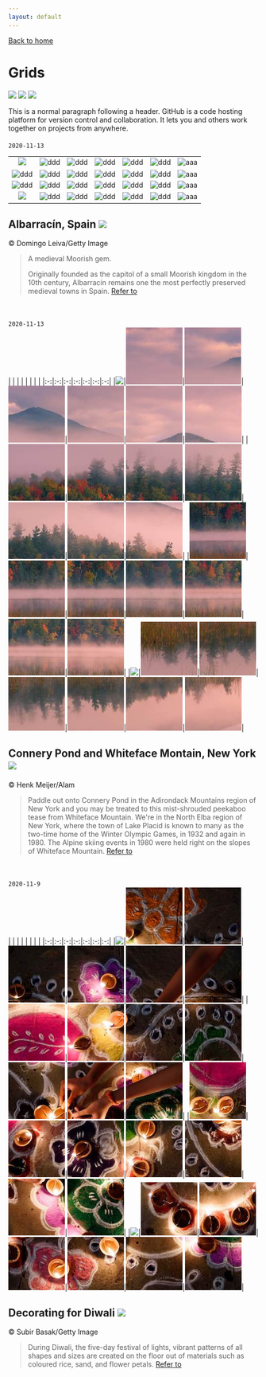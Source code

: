 ```yaml
---
layout: default
---
```


[Back to home](./)

# Grids

![](https://img.shields.io/badge/steps-25838-green) ![](https://img.shields.io/badge/pushups-300-green) ![](https://img.shields.io/badge/fasting-26-green)

This is a normal paragraph following a header. GitHub is a code hosting platform for version control and collaboration. It lets you and others work together on projects from anywhere.
\
\
`2020-11-13`

| | | | | | | |
|:-:|:-:|:-:|:-:|:-:|:-:|:-:|
|![](assets/img/grids/placeholders/ph_eeeeee_114.jpg)|![ddd](assets/img/grids/Albarracín_201104/27.jpg)|![ddd](assets/img/grids/Albarracín_201104/26.jpg)|![ddd](assets/img/grids/Albarracín_201104/25.jpg)|![ddd](assets/img/grids/Albarracín_201104/24.jpg)|![ddd](assets/img/grids/Albarracín_201104/23.jpg)|![aaa](assets/img/grids/Albarracín_201104/22.jpg)|
|![ddd](assets/img/grids/Albarracín_201104/21.jpg)|![ddd](assets/img/grids/Albarracín_201104/20.jpg)|![ddd](assets/img/grids/Albarracín_201104/19.jpg)|![ddd](assets/img/grids/Albarracín_201104/18.jpg)|![ddd](assets/img/grids/Albarracín_201104/17.jpg)|![ddd](assets/img/grids/Albarracín_201104/16.jpg)|![aaa](assets/img/grids/Albarracín_201104/15.jpg)|
|![ddd](assets/img/grids/Albarracín_201104/14.jpg)|![ddd](assets/img/grids/Albarracín_201104/13.jpg)|![ddd](assets/img/grids/Albarracín_201104/12.jpg)|![ddd](assets/img/grids/Albarracín_201104/11.jpg)|![ddd](assets/img/grids/Albarracín_201104/10.jpg)|![ddd](assets/img/grids/Albarracín_201104/9.jpg)|![aaa](assets/img/grids/Albarracín_201104/8.jpg)|
|![](assets/img/grids/placeholders/ph_eeeeee_114.jpg)|![ddd](assets/img/grids/Albarracín_201104/6.jpg)|![ddd](assets/img/grids/Albarracín_201104/5.jpg)|![ddd](assets/img/grids/Albarracín_201104/4.jpg)|![ddd](assets/img/grids/Albarracín_201104/3.jpg)|![ddd](assets/img/grids/Albarracín_201104/2.jpg)|![aaa](assets/img/grids/Albarracín_201104/1.jpg)|


## Albarracín, Spain ![](https://img.shields.io/badge/steps-gray)
© Domingo Leiva/Getty Image
>A medieval Moorish gem.
>
>Originally founded as the capitol of a small Moorish kingdom in the 10th century, Albarracín remains one the most perfectly preserved medieval towns in Spain.
>[Refer to](https://peapix.com/bing/32944)

\
\
`2020-11-13` <br/>
| | | | | | | |
|:-:|:-:|:-:|:-:|:-:|:-:|:-:|
|![](assets/img/grids/placeholders/ph_eeeeee_114.jpg)|![ddd](assets/img/grids/ConneryPond_201114/27.jpg)|![ddd](assets/img/grids/ConneryPond_201114/26.jpg)|![ddd](assets/img/grids/ConneryPond_201114/25.jpg)|![ddd](assets/img/grids/ConneryPond_201114/24.jpg)|![ddd](assets/img/grids/ConneryPond_201114/23.jpg)|![aaa](assets/img/grids/ConneryPond_201114/22.jpg)|
|![ddd](assets/img/grids/ConneryPond_201114/21.jpg)|![ddd](assets/img/grids/ConneryPond_201114/20.jpg)|![ddd](assets/img/grids/ConneryPond_201114/19.jpg)|![ddd](assets/img/grids/ConneryPond_201114/18.jpg)|![ddd](assets/img/grids/ConneryPond_201114/17.jpg)|![ddd](assets/img/grids/ConneryPond_201114/16.jpg)|![aaa](assets/img/grids/ConneryPond_201114/15.jpg)|
|![ddd](assets/img/grids/ConneryPond_201114/14.jpg)|![ddd](assets/img/grids/ConneryPond_201114/13.jpg)|![ddd](assets/img/grids/ConneryPond_201114/12.jpg)|![ddd](assets/img/grids/ConneryPond_201114/11.jpg)|![ddd](assets/img/grids/ConneryPond_201114/10.jpg)|![ddd](assets/img/grids/ConneryPond_201114/9.jpg)|![aaa](assets/img/grids/ConneryPond_201114/8.jpg)|
|![](assets/img/grids/placeholders/ph_eeeeee_114.jpg)|![ddd](assets/img/grids/ConneryPond_201114/6.jpg)|![ddd](assets/img/grids/ConneryPond_201114/5.jpg)|![ddd](assets/img/grids/ConneryPond_201114/4.jpg)|![ddd](assets/img/grids/ConneryPond_201114/3.jpg)|![ddd](assets/img/grids/ConneryPond_201114/2.jpg)|![aaa](assets/img/grids/ConneryPond_201114/1.jpg)|


## Connery Pond and Whiteface Montain, New York ![](https://img.shields.io/badge/pushups-gray)
© Henk Meijer/Alam
>Paddle out onto Connery Pond in the Adirondack Mountains region of New York and you may be treated to this mist-shrouded peekaboo tease from Whiteface Mountain.
>We're in the North Elba region of New York, where the town of Lake Placid is known to many as the two-time home of the Winter Olympic Games, in 1932 and again in 1980. The Alpine skiing events in 1980 were held right on the slopes of Whiteface Mountain.
>[Refer to](https://peapix.com/bing/33016)

\
\
`2020-11-9` <br/>
| | | | | | | |
|:-:|:-:|:-:|:-:|:-:|:-:|:-:|
|![](assets/img/grids/placeholders/ph_eeeeee_114.jpg)|![ddd](assets/img/grids/DiwaliRangoli_201113/27.jpg)|![ddd](assets/img/grids/DiwaliRangoli_201113/26.jpg)|![ddd](assets/img/grids/DiwaliRangoli_201113/25.jpg)|![ddd](assets/img/grids/DiwaliRangoli_201113/24.jpg)|![ddd](assets/img/grids/DiwaliRangoli_201113/23.jpg)|![aaa](assets/img/grids/DiwaliRangoli_201113/22.jpg)|
|![ddd](assets/img/grids/DiwaliRangoli_201113/21.jpg)|![ddd](assets/img/grids/DiwaliRangoli_201113/20.jpg)|![ddd](assets/img/grids/DiwaliRangoli_201113/19.jpg)|![ddd](assets/img/grids/DiwaliRangoli_201113/18.jpg)|![ddd](assets/img/grids/DiwaliRangoli_201113/17.jpg)|![ddd](assets/img/grids/DiwaliRangoli_201113/16.jpg)|![aaa](assets/img/grids/DiwaliRangoli_201113/15.jpg)|
|![ddd](assets/img/grids/DiwaliRangoli_201113/14.jpg)|![ddd](assets/img/grids/DiwaliRangoli_201113/13.jpg)|![ddd](assets/img/grids/DiwaliRangoli_201113/12.jpg)|![ddd](assets/img/grids/DiwaliRangoli_201113/11.jpg)|![ddd](assets/img/grids/DiwaliRangoli_201113/10.jpg)|![ddd](assets/img/grids/DiwaliRangoli_201113/9.jpg)|![aaa](assets/img/grids/DiwaliRangoli_201113/8.jpg)|
|![](assets/img/grids/placeholders/ph_eeeeee_114.jpg)|![ddd](assets/img/grids/DiwaliRangoli_201113/6.jpg)|![ddd](assets/img/grids/DiwaliRangoli_201113/5.jpg)|![ddd](assets/img/grids/DiwaliRangoli_201113/4.jpg)|![ddd](assets/img/grids/DiwaliRangoli_201113/3.jpg)|![ddd](assets/img/grids/DiwaliRangoli_201113/2.jpg)|![aaa](assets/img/grids/DiwaliRangoli_201113/1.jpg)|


## Decorating for Diwali ![](https://img.shields.io/badge/fasting-gray)
© Subir Basak/Getty Image
>During Diwali, the five-day festival of lights, vibrant patterns of all shapes and sizes are created on the floor out of materials such as coloured rice, sand, and flower petals. 
>[Refer to](https://peapix.com/bing/33034)

